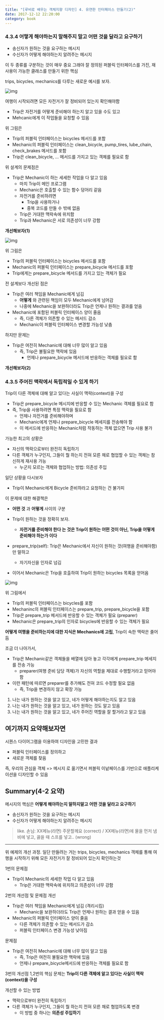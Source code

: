 ```yaml
---
title: "[루비로 배우는 객체지향 디자인] 4. 유연한 인터페이스 만들기(2)"
date: 2017-12-12 22:20:00
category: book
---
```


### 4.3.4 어떻게 해야하는지 말해주지 말고 어떤 것을 달라고 요구하기

- 송신자가 원하는 것을 요구하는 메시지
- 수신자가 어떻게 해야하는지 알려주는 메시지

이 두 종류를 구분하는 것이 매우 중요
그래야 잘 정의된 퍼블릭 인터페이스를 가진, 재사용이 가능한 클래스를 만들기 위한 핵심

trips, bicycles, mechanics를 다루는 새로운 예시를 보자.

![img](./img/ch4-3.png)

여행이 시작되려면 모든 자전거가 잘 정비되어 있는지 확인해야함

- Trip은 자전거를 어떻게 준비해야 하는지 알고 있을 수도 있고
- Mehcanic에게 이 작업들을 요청할 수 있음

위 그림은

- Trip의 퍼블릭 인터페이스는 bicycles 메서드를 포함
- Mechanic의 퍼블릭 인터페이스는 clean_bicycle, pump_tires, lube_chain, check_brakes 메서드를 포함
- Trip은 clean_bicycle, ... 메서드를 가지고 있는 객체를 필요로 함

위 설계의 문제점은

- Trip은 Mechanic이 하는 세세한 작업을 다 알고 있음
  - 마치 Trip이 메인 프로그램
  - Mechanic은 호출할 수 있는 함수 덩어리 같음
  - 자전거를 준비하려면
    - Trip을 사용하거나
    - 중복 코드를 만들 수 밖에 없음
  - Trip은 거대한 맥락속에 위치함
  - Trip과 Mechanic은 서로 의존성이 너무 강함

**개선해보자(1)**

![img](./img/ch4-4.png)

위 그림은

- Trip의 퍼블릭 인터페이스는 bicycles 메서드를 포함
- Mechanic의 퍼블릭 인터페이스는 prepare_bicycle 메서드를 포함
- Trip에게는 prepare_bicycle 메서드를 가지고 있는 객체가 필요

전 설계보다 개선된 점은

- Trip은 여러 책임을 Mechanic에게 넘김
  - **어떻게** 와 관련된 책임이 모두 Mechanic에게 넘어감
  - 나중에 Mechanic을 보완하더라도 Trip은 언제나 원하는 결과를 얻음
- Mechanic에 포함된 퍼블릭 인터페이스 양이 줄음
  - 즉, 다른 객체가 의존할 수 있는 메서드 감소
  - Mechanic이 퍼블릭 인터페이스 변경할 가능성 낮춤

하지만 문제는

- Trip은 여전히 Mechanic에 대해 너무 많이 알고 있음
  - 즉, Trip은 불필요한 맥락에 있음
    - 언제나 prepare_bicycle 메서드에 반응하는 객체를 필요로 함

**개선해보자(2)**

### 4.3.5 주어진 맥락에서 독립적일 수 있게 하기

Trip이 다른 객체에 대해 알고 있다는 사실이 맥락(context)을 구성

- Trip은 prepare_bicycle 메시지에 반응할 수 있는 Mechanic 객체를 필요로 함
- 즉, Trip을 사용하려면 특정 맥락을 필요로 함
  - 언제나 자전거를 준비해야하며
  - Mechanic에게 언제나 prepare_bicycle 메세지를 전송해야 함
  - 이 메서드에 반응하는 Mechanic처럼 작동하는 객체 없으면 Trip 사용 불가

가능한 최고의 상황은

- 자신의 맥락으로부터 완전히 독립하기
- 다른 객체가 누구인지, 그들이 뭘 하는지 전혀 모른 채로 협업할 수 있는 객체는 참신하게 재사용 가능
  - 누군지 모르는 객체와 협업하는 방법: 의존성 주입

일단 상황을 다시보자

- Trip이 Mechanic에게 Bicycle 준비하라고 요청하는 건 불가피

이 문제에 대한 해결책은

- **어떤 것** 과 **어떻게** 사이의 구분
- Trip이 원하는 것을 정확히 보자.

  - **자전거를 준비해야 한다 는 것은 Trip이 원하는 어떤 것이 아닌, Trip을 어떻게 준비해야 하는가 이다**

- prepare_trip(self): Trip은 Mechanic에서 자신이 원하는 것(여행을 준비해야함)만 말하고
  - 자기자신을 인자로 넘김
- 이어서 Mechanic은 Trip을 호출하여 Trip이 원하는 bicycles 목록을 얻어옴

![img](./img/ch4-5.png)

위 그림에서

- Trip의 퍼블릭 인터페이스는 bicycles를 포함
- Mechaninc의 퍼블릭 인터페이스는 prepare_trip, prepare_bicycle을 포함
- Trip은 prepare_trip 메서드에 반응할 수 있는 객체가 필요 (preparer)
- Mechanic은 prepare_trip의 인자로 bicycles에 반응할 수 있는 객체가 필요

**어떻게 여행을 준비하는지에 대한 지식은 Mechanics에 고립**, Trip이 속한 맥락은 줄어듬

조금 더 나아가서,

- Trip은 Mechanic같은 객체들을 배열에 담아 놓고 각각에게 prepare_trip 메세지를 전송 가능
  - preparer(여행 준비 담당 객체)가 자신의 역할을 제대로 수행할거라고 믿어야함
- 이런 패턴에 따르면 preparer를 추가해도 전혀 코드 수정할 필요 없음
  - 즉, Trip을 변경하지 않고 확장 가능

1. 나는 내가 원하는 것을 알고 있고, 네가 어떻게 해야하는지도 알고 있음
2. 나는 내가 원하는 것을 알고 있고, 네가 원하는 것도 알고 있음
3. 나는 내가 원하는 것을 알고 있고, 네가 주어진 역할을 잘 할거라고 알고 있음

## 여기까지 요약해보자면

시퀀스 다이어그램을 이용하여 디자인을 고민한 결과

- 퍼블릭 인터페이스를 정의하고
- 새로운 객체를 찾음

즉, 우리의 관심을 객체 => 메시지 로 옮기면서
퍼블릭 이넡페이스를 기반으로 애플리케이션을 디자인할 수 있음

## Summary(4-2 요약)

메시지의 핵심은
**어떻게 해야하는지 말하지말고**
**어떤 것을 달라고 요구하기**

- 송신자가 원하는 것을 요구하는 메시지
- 수신자가 어떻게 해야하는지 알려주는 메시지

> like. 손님: XX메뉴(라면) 주문할께요 (correct) / XX메뉴(라면)에 물을 먼저 냄비에 넣고, 끓을 때 스프를 넣고.. (wrong)

---

위 예제의 개선 과정.
일단 만들려는 거는 trips, bicycles, mechanics 객체를 통해
여행을 시작하기 위해 모든 자전거가 잘 정비되어 있는지 확인하는것

1번의 문제점

- Trip이 Mechanic의 세세한 작업 다 알고 있음
  - Trip은 거대한 맥락속에 위치하고 의존성이 너무 강함

2번의 개선점 및 문제점
개선

- Trip은 여러 책임을 Mechanic에게 넘김 (격리시킴)
  - Mechanic을 보완하더라도 Trip은 언제나 원하는 결과 얻을 수 있음
- Mechanic의 퍼블릭 인터페이스 양이 줄음
  - 다른 객체가 의존할 수 있는 메서드가 감소
  - 퍼블릭 인터페이스 변경 가능성 낮아짐

문제점

- Trip은 여전히 Mechanic에 대해 너무 많이 알고 있음
  - 즉, Trip은 여전히 불필요한 맥락에 있음
  - 언제나 prepare_bicycle메서드에 반응하는 객체를 필요로 함

3번의 개선점
1,2번의 핵심 문제는 **Trip이 다른 객체에 알고 있다는 사실이 맥락(context)을 구성**

개선할 수 있는 방법

- 맥락으로부터 완전히 독립하기
- 다른 객체가 누구인지, 그들이 뭘 하는지 전혀 모른 채로 협업하도록 변경
  - 이 방법 중 하나는 **의존성 주입하기**
